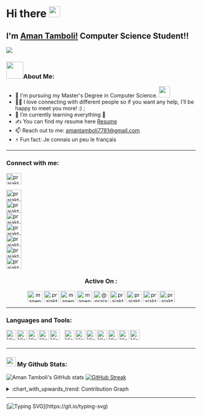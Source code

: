 # Hi there <img src="https://github.com/TheDudeThatCode/TheDudeThatCode/blob/master/Assets/Hi.gif" width="29px">

## I'm [Aman Tamboli!](https://github.com/amantamboli)  Computer Science Student!!

![](https://camo.githubusercontent.com/992babdffd8c74a1502de375fbdf7e4d54773242/68747470733a2f2f6d656469612e67697068792e636f6d2f6d656469612f53576f536b4e36447854737a71494b4571762f67697068792e676966)

### <img src="https://github.com/TheDudeThatCode/TheDudeThatCode/blob/master/Assets/Developer.gif" width="45px">About Me:
- 🏦 I'm pursuing my Master's Degree in Computer Science.
      <img src="https://media.giphy.com/media/WUlplcMpOCEmTGBtBW/giphy.gif" width="30">
- 🔭💬 I love connecting with different people so if you want any help, I'll be happy to meet you more! :) ;
- 🌱 I’m currently learning everything 🤣
- ✍ You can find my resume here [Resume]
- 📫 Reach out to me: amantamboli7781@gmail.com
- ⚡ Fun fact: Je connais un peu le français


---

### Connect with me:
<p align="left">
<a href="https://auth.geeksforgeeks.org/user/prajakta_mane/profile" target="_blank"><img align="center" src="https://cdn.jsdelivr.net/npm/simple-icons@3.0.1/icons/linkedin.svg" alt="prajakta_mane/profile" height="30" width="40" /></a>  

<a href="https://auth.geeksforgeeks.org/user/prajakta_mane/profile" target="_blank"><img align="center" src="https://cdn.jsdelivr.net/npm/simple-icons@3.0.1/icons/telegram.svg" alt="prajakta_mane/profile" height="30" width="40" /></a>  
<a href="https://auth.geeksforgeeks.org/user/prajakta_mane/profile" target="_blank"><img align="center" src="https://cdn.jsdelivr.net/npm/simple-icons@3.0.1/icons/gmail.svg" alt="prajakta_mane/profile" height="30" width="40" /></a>  
<a href="https://auth.geeksforgeeks.org/user/prajakta_mane/profile" target="_blank"><img align="center" src="https://cdn.jsdelivr.net/npm/simple-icons@3.0.1/icons/linkedin.svg" alt="prajakta_mane/profile" height="30" width="40" /></a>  
<a href="https://auth.geeksforgeeks.org/user/prajakta_mane/profile" target="_blank"><img align="center" src="https://cdn.jsdelivr.net/npm/simple-icons@3.0.1/icons/linkedin.svg" alt="prajakta_mane/profile" height="30" width="40" /></a>  
<a href="https://auth.geeksforgeeks.org/user/prajakta_mane/profile" target="_blank"><img align="center" src="https://cdn.jsdelivr.net/npm/simple-icons@3.0.1/icons/linkedin.svg" alt="prajakta_mane/profile" height="30" width="40" /></a>  
<a href="https://auth.geeksforgeeks.org/user/prajakta_mane/profile" target="_blank"><img align="center" src="https://cdn.jsdelivr.net/npm/simple-icons@3.0.1/icons/linkedin.svg" alt="prajakta_mane/profile" height="30" width="40" /></a>  
<a href="https://auth.geeksforgeeks.org/user/prajakta_mane/profile" target="_blank"><img align="center" src="https://cdn.jsdelivr.net/npm/simple-icons@3.0.1/icons/linkedin.svg" alt="prajakta_mane/profile" height="30" width="40" /></a>  
</p>
<h3 align="center">Active On :</h3>  
<p align="center">  
<a href="https://codepen.io/maneprajakta" target="blank"><img align="center" src="https://cdn.jsdelivr.net/npm/simple-icons@3.0.1/icons/codepen.svg" alt="maneprajakta" height="30" width="40" /></a>  
<a href="https://twitter.com/prajakta_mane_" target="blank"><img align="center" src="https://cdn.jsdelivr.net/npm/simple-icons@3.0.1/icons/twitter.svg" alt="prajakta_mane_" height="30" width="40" /></a>  
<a href="https://linkedin.com/in/maneprajakta" target="blank"><img align="center" src="https://cdn.jsdelivr.net/npm/simple-icons@3.0.1/icons/linkedin.svg" alt="maneprajakta" height="30" width="40" /></a>  
<a href="https://kaggle.com/maneprajakta" target="blank"><img align="center" src="https://cdn.jsdelivr.net/npm/simple-icons@3.0.1/icons/kaggle.svg" alt="maneprajakta" height="30" width="40" /></a>  
<a href="https://medium.com/@prajakta916mane1" target="blank"><img align="center" src="https://cdn.jsdelivr.net/npm/simple-icons@3.0.1/icons/medium.svg" alt="@prajakta916mane1" height="30" width="40" /></a>  
<a href="https://www.codechef.com/users/prajaktamane" target="blank"><img align="center" src="https://cdn.jsdelivr.net/npm/simple-icons@3.1.0/icons/codechef.svg" alt="prajaktamane" height="30" width="40" /></a>  
<a href="https://www.hackerrank.com/prajakta916mane1" target="blank"><img align="center" src="https://cdn.jsdelivr.net/npm/simple-icons@3.0.1/icons/hackerrank.svg" alt="prajakta916mane1" height="30" width="40" /></a>  
<a href="https://www.leetcode.com/prajakta916mane1" target="blank"><img align="center" src="https://cdn.jsdelivr.net/npm/simple-icons@3.0.1/icons/leetcode.svg" alt="prajakta916mane1" height="30" width="40" /></a>  
<a href="https://auth.geeksforgeeks.org/user/prajakta_mane/profile" target="blank"><img align="center" src="https://cdn.jsdelivr.net/npm/simple-icons@3.0.1/icons/geeksforgeeks.svg" alt="prajakta_mane/profile" height="30" width="40" /></a>  
</p>  

---
### Languages and Tools:
<img align="left" alt="Visual Studio Code" width="26px" src="https://img.icons8.com/color/48/000000/c-plus-plus-logo.png"/>
<img align="left" alt="Visual Studio Code" width="26px" src="https://img.icons8.com/color/48/000000/javascript.png"/>
<img align="left" alt="Visual Studio Code" width="26px" src="https://img.icons8.com/color/48/000000/python.png"/>
<img align="left" alt="Visual Studio Code" width="26px" src="https://img.icons8.com/color/48/000000/django.png"/>
<img align="left" alt="Visual Studio Code" width="26px" src="https://cdn.jsdelivr.net/gh/devicons/devicon/icons/vscode/vscode-original.svg" style="padding-right:10px;" />
<img align="left" alt="Visual Studio Code" width="26px" src="https://img.icons8.com/color/48/000000/html-5.png"/>
<img align="left" alt="Visual Studio Code" width="26px" src="https://img.icons8.com/color/48/000000/css3.png"/>

<img align="left" alt="Visual Studio Code" width="26px" src="https://img.icons8.com/color/48/000000/github.png"/>
<img align="left" alt="Visual Studio Code" width="26px" src="https://img.icons8.com/color/48/000000/git.png"/>

<img align="left" alt="Visual Studio Code" width="26px" src="https://img.icons8.com/color/48/000000/mysql.png"/>
<img align="left" alt="Visual Studio Code" width="26px" src="https://img.icons8.com/color/48/000000/postgresql.png"/>

<img align="left" alt="Visual Studio Code" width="26px" src="https://img.icons8.com/color/48/000000/java.png"/>



<br />
<br />

---



### <img src='https://media1.giphy.com/media/du3J3cXyzhj75IOgvA/giphy.gif?cid=ecf05e47x2g034i9pzwtzzsd3xgg2w9nr94t4tflbbgo3008&rid=giphy.gif' width='25px'> My Github Stats:
![Aman Tamboli's GitHub stats](https://github-readme-stats.vercel.app/api?username=amantamboli&show_icons=true&title_color=ffc857&icon_color=8ac926&text_color=daf7dc&bg_color=151515&hide=issues&count_private=true&include_all_commits=true)
[![GitHub Streak](https://github-readme-streak-stats.herokuapp.com/?user=amantamboli&theme=dark)](https://git.io/streak-stats)

<details>
   <summary>:chart_with_upwards_trend: Contribution Graph </summary>
   <br/>
   <a><img alt="Activity Graph" src="https://activity-graph.herokuapp.com/graph?username=amantamboli&bg_color=1F222E&color=F8D866&line=F85D7F&point=FFFFFF&hide_border=true" /></a>
</details>

---
[![Typing SVG](https://readme-typing-svg.herokuapp.com?font=Ubuntu&color=%230EAA20&vCenter=true&lines=Thanks+for+visiting!+You're+welcome!)](https://git.io/typing-svg)

[website]: https://codeSTACKr.com
[course]: http://vsCodeHero.com
[twitter]: https://twitter.com/codeSTACKr
[youtube]: https://youtube.com/codeSTACKr
[instagram]: https://instagram.com/codeSTACKr
[linkedin]: https://linkedin.com/in/codeSTACKr
[webdevplaylist]: https://www.youtube.com/playlist?list=PLkwxH9e_vrAJ0WbEsFA9W3I1W-g_BTsbt
[jsplaylist]: https://www.youtube.com/playlist?list=PLkwxH9e_vrALRJKu7wfXby3MKeflhTu6B
[cssplaylist]: https://www.youtube.com/playlist?list=PLkwxH9e_vrALSdvZuEh6gqQdmDoDIoqz4
[reactplaylist]: https://www.youtube.com/playlist?list=PLkwxH9e_vrAK4TdffpxKY3QGyHCpxFcQ0
[Resume]: https://drive.google.com/file/d/1IrSr3yR7FD0TTBlr8Z2kj4swchsdZe74/view?usp=sharing
